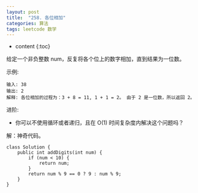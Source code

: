 ```yaml
---
layout: post
title:  "258. 各位相加"
categories: 算法
tags: leetcode 数学
---
```


* content
{:toc}

<!--more-->

给定一个非负整数 num，反复将各个位上的数字相加，直到结果为一位数。

示例:

```
输入: 38
输出: 2 
解释: 各位相加的过程为：3 + 8 = 11, 1 + 1 = 2。 由于 2 是一位数，所以返回 2。
```

进阶:
* 你可以不使用循环或者递归，且在 O(1) 时间复杂度内解决这个问题吗？

解：神奇代码。

```
class Solution {
    public int addDigits(int num) {
        if (num < 10) {
            return num;
        }
        return num % 9 == 0 ? 9 : num % 9;
    }
}
```